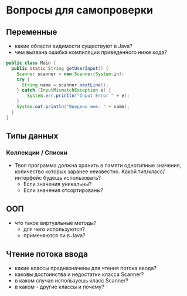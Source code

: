# Вопросы для самопроверки

## Переменные

- какие области видимости существуют в Java?
- чем вызвана ошибка компиляции приведенного ниже кода?
```java
public class Main {
  public static String getUserInput() {
    Scanner scanner = new Scanner(System.in);
    try {
      String name = scanner.nextLine();
    } catch (InputMismatchException e) {
        System.err.println("Input Error " + e);
    }
    System.out.println("Введено имя: " + name);
  }
}
```

## Типы данных

### Коллекции / Списки

- Твоя программа должна хранить в памяти однотипные значения, количество которых заранее неизвестно. Какой тип/класс/интерфейс будешь использовать?
  - Если значения уникальны?
  - Если значения отсортированы?

## ООП

- что такое виртуальные методы?
  - для чего используются?
  - применяются ли в Java?

## Чтение потока ввода
- какие классы предназначены для чтения потока ввода?
- каковы достоинства и недостатки класса Scanner?
- в каком случае используешь класс Scanner?
- в каком - другие классы и почему? 